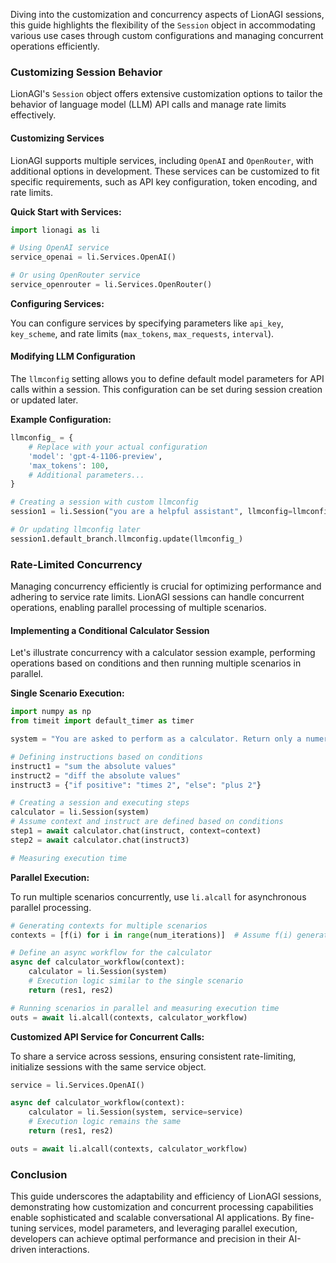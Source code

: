 Diving into the customization and concurrency aspects of LionAGI sessions, this guide highlights the flexibility of the `Session` object in accommodating various use cases through custom configurations and managing concurrent operations efficiently.

### Customizing Session Behavior

LionAGI's `Session` object offers extensive customization options to tailor the behavior of language model (LLM) API calls and manage rate limits effectively.

#### Customizing Services

LionAGI supports multiple services, including `OpenAI` and `OpenRouter`, with additional options in development. These services can be customized to fit specific requirements, such as API key configuration, token encoding, and rate limits.

**Quick Start with Services:**

```python
import lionagi as li

# Using OpenAI service
service_openai = li.Services.OpenAI()

# Or using OpenRouter service
service_openrouter = li.Services.OpenRouter()
```

**Configuring Services:**

You can configure services by specifying parameters like `api_key`, `key_scheme`, and rate limits (`max_tokens`, `max_requests`, `interval`).

#### Modifying LLM Configuration

The `llmconfig` setting allows you to define default model parameters for API calls within a session. This configuration can be set during session creation or updated later.

**Example Configuration:**

```python
llmconfig_ = {
    # Replace with your actual configuration
    'model': 'gpt-4-1106-preview',
    'max_tokens': 100,
    # Additional parameters...
}

# Creating a session with custom llmconfig
session1 = li.Session("you are a helpful assistant", llmconfig=llmconfig_)

# Or updating llmconfig later
session1.default_branch.llmconfig.update(llmconfig_)
```

### Rate-Limited Concurrency

Managing concurrency efficiently is crucial for optimizing performance and adhering to service rate limits. LionAGI sessions can handle concurrent operations, enabling parallel processing of multiple scenarios.

#### Implementing a Conditional Calculator Session

Let's illustrate concurrency with a calculator session example, performing operations based on conditions and then running multiple scenarios in parallel.

**Single Scenario Execution:**

```python
import numpy as np
from timeit import default_timer as timer

system = "You are asked to perform as a calculator. Return only a numeric value."

# Defining instructions based on conditions
instruct1 = "sum the absolute values"
instruct2 = "diff the absolute values"
instruct3 = {"if positive": "times 2", "else": "plus 2"}

# Creating a session and executing steps
calculator = li.Session(system)
# Assume context and instruct are defined based on conditions
step1 = await calculator.chat(instruct, context=context)
step2 = await calculator.chat(instruct3)

# Measuring execution time
```

**Parallel Execution:**

To run multiple scenarios concurrently, use `li.alcall` for asynchronous parallel processing.

```python
# Generating contexts for multiple scenarios
contexts = [f(i) for i in range(num_iterations)]  # Assume f(i) generates context

# Define an async workflow for the calculator
async def calculator_workflow(context):
    calculator = li.Session(system)
    # Execution logic similar to the single scenario
    return (res1, res2)

# Running scenarios in parallel and measuring execution time
outs = await li.alcall(contexts, calculator_workflow)
```

**Customized API Service for Concurrent Calls:**

To share a service across sessions, ensuring consistent rate-limiting, initialize sessions with the same service object.

```python
service = li.Services.OpenAI()

async def calculator_workflow(context):
    calculator = li.Session(system, service=service)
    # Execution logic remains the same
    return (res1, res2)

outs = await li.alcall(contexts, calculator_workflow)
```

### Conclusion

This guide underscores the adaptability and efficiency of LionAGI sessions, demonstrating how customization and concurrent processing capabilities enable sophisticated and scalable conversational AI applications. By fine-tuning services, model parameters, and leveraging parallel execution, developers can achieve optimal performance and precision in their AI-driven interactions.